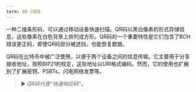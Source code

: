 ```yaml
---
term: QR CODE
---
```


一种二维条形码，可以通过移动设备快速扫描。QR码以黑白像素的形式存储信息，这些像素在白色背景上排列成方形。QR码的一个重要特性是它们包含了BCH错误更正码，即使QR码部分被遮挡，也能恢复数据。

QR码在比特币中被广泛使用，以便于两个设备之间的信息传输。它主要用于分享接收地址，按照BIP21的规定，这些地址以URI格式编码。然而，它的使用也扩展到了扩展密钥、PSBTs、闪电网络发票等。

> ► *QR码代表“快速响应码”。*